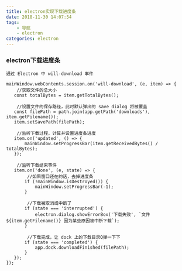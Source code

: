 ```yaml
---
title: electron实现下载进度条
date: 2018-11-30 14:07:54
tags:
	- 导航
    - electron
categories: electron
---
```



### electron下载进度条

	通过 Electron 中 will-download 事件
	
	mainWindow.webContents.session.on('will-download', (e, item) => {
		//获取文件的总大小
	   const totalBytes = item.getTotalBytes();
		
		//设置文件的保存路径，此时默认弹出的 save dialog 将被覆盖
	   const filePath = path.join(app.getPath('downloads'), item.getFilename());
	   item.setSavePath(filePath);
		
		//监听下载过程，计算并设置进度条进度
	   item.on('updated', () => {
	       mainWindow.setProgressBar(item.getReceivedBytes() / totalBytes);
	   });
		
		//监听下载结束事件
	   item.on('done', (e, state) => {
	   		//如果窗口还在的话，去掉进度条
	       if (!mainWindow.isDestroyed()) {
	           mainWindow.setProgressBar(-1);
	       }
			
			//下载被取消或中断了
	       if (state === 'interrupted') {
	           electron.dialog.showErrorBox('下载失败', `文件 ${item.getFilename()} 因为某些原因被中断下载`);
	       }
			
			//下载完成，让 dock 上的下载目录Q弹一下下
	       if (state === 'completed') {
	           app.dock.downloadFinished(filePath);
	       }
	   });
	});

